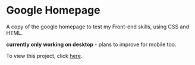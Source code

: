 # Google Homepage

A copy of the google homepage to test my Front-end skills, using CSS and HTML. 

**currently only working on desktop** - plans to improve for mobile too. 

To view this project, click [here](https://samwilde16.github.io/google-homepage/).
